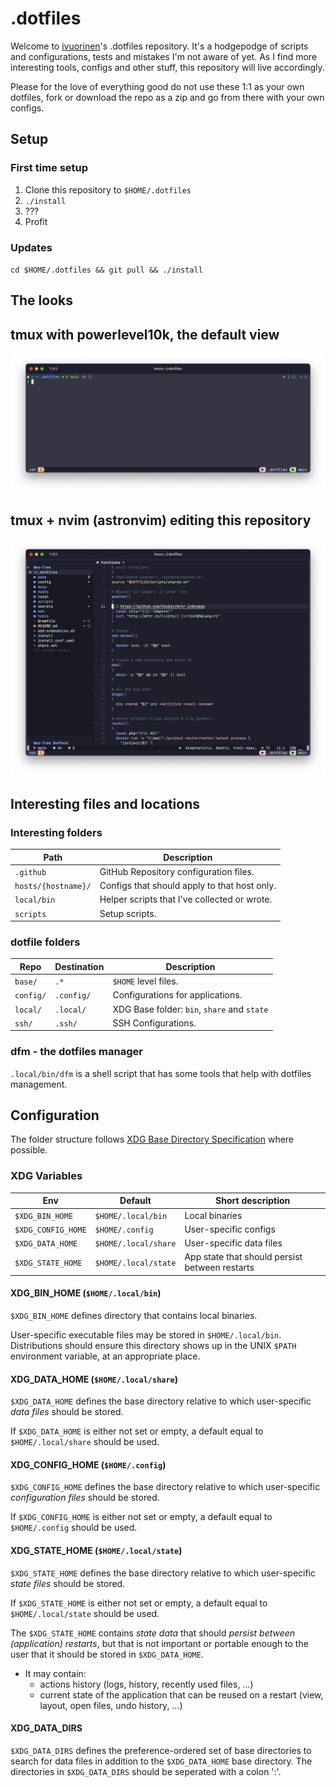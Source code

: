 # .dotfiles

Welcome to [ivuorinen](https://github.com/ivuorinen)'s .dotfiles repository.
It's a hodgepodge of scripts and configurations, tests and mistakes I'm not
aware of yet. As I find more interesting tools, configs and other stuff,
this repository will live accordingly.

Please for the love of everything good do not use these 1:1 as your own dotfiles,
fork or download the repo as a zip and go from there with your own configs.

## Setup

### First time setup

1. Clone this repository to `$HOME/.dotfiles`
2. `./install`
3. ???
4. Profit

### Updates

`cd $HOME/.dotfiles && git pull && ./install`

## The looks

## tmux with powerlevel10k, the default view

![screenshot of tmux with powerlevel10k](./screenshots/tmux-powerlevel10k-130x20.png)

## tmux + nvim (astronvim) editing this repository

![screenshot of tmux showing nvim](./screenshots/tmux-astronvim-130x40.png)

## Interesting files and locations

### Interesting folders

| Path                | Description                                  |
|---------------------|----------------------------------------------|
| `.github`           | GitHub Repository configuration files.       |
| `hosts/{hostname}/` | Configs that should apply to that host only. |
| `local/bin`         | Helper scripts that I've collected or wrote. |
| `scripts`           | Setup scripts.                               |

### dotfile folders

| Repo      | Destination | Description                                 |
|-----------|-------------|---------------------------------------------|
| `base/`   | `.*`        | `$HOME` level files.                        |
| `config/` | `.config/`  | Configurations for applications.            |
| `local/`  | `.local/`   | XDG Base folder: `bin`, `share` and `state` |
| `ssh/`    | `.ssh/`     | SSH Configurations.                         |

### dfm - the dotfiles manager

`.local/bin/dfm` is a shell script that has some tools that help with dotfiles management.

## Configuration

The folder structure follows [XDG Base Directory Specification][xdg] where possible.

### XDG Variables

| Env                | Default              | Short description                              |
|--------------------|----------------------|------------------------------------------------|
| `$XDG_BIN_HOME`    | `$HOME/.local/bin`   | Local binaries                                 |
| `$XDG_CONFIG_HOME` | `$HOME/.config`      | User-specific configs                          |
| `$XDG_DATA_HOME`   | `$HOME/.local/share` | User-specific data files                       |
| `$XDG_STATE_HOME`  | `$HOME/.local/state` | App state that should persist between restarts |

#### XDG_BIN_HOME (`$HOME/.local/bin`)

`$XDG_BIN_HOME` defines directory that contains local binaries.

User-specific executable files may be stored in `$HOME/.local/bin`.
Distributions should ensure this directory shows up in the UNIX `$PATH`
environment variable, at an appropriate place.

#### XDG_DATA_HOME (`$HOME/.local/share`)

`$XDG_DATA_HOME` defines the base directory relative to which
user-specific *data files* should be stored.

If `$XDG_DATA_HOME` is either not set or empty,
a default equal to `$HOME/.local/share` should be used.

#### XDG_CONFIG_HOME (`$HOME/.config`)

`$XDG_CONFIG_HOME` defines the base directory relative to which
user-specific *configuration files* should be stored.

If `$XDG_CONFIG_HOME` is either not set or empty,
a default equal to `$HOME/.config` should be used.

#### XDG_STATE_HOME (`$HOME/.local/state`)

`$XDG_STATE_HOME` defines the base directory relative to which
user-specific *state files* should be stored.

If `$XDG_STATE_HOME` is either not set or empty,
a default equal to `$HOME/.local/state` should be used.

The `$XDG_STATE_HOME` contains *state data* that should
*persist between (application) restarts*, but that is not important or
portable enough to the user that it should be stored in `$XDG_DATA_HOME`.

- It may contain:
  - actions history (logs, history, recently used files, …)
  - current state of the application that can be reused
    on a restart (view, layout, open files, undo history, …)

#### XDG_DATA_DIRS

`$XDG_DATA_DIRS` defines the preference-ordered set of base directories
to search for data files in addition to the `$XDG_DATA_HOME` base directory.
The directories in `$XDG_DATA_DIRS` should be seperated with a colon ':'.

[xdg]: https://specifications.freedesktop.org/basedir-spec/basedir-spec-latest.html
